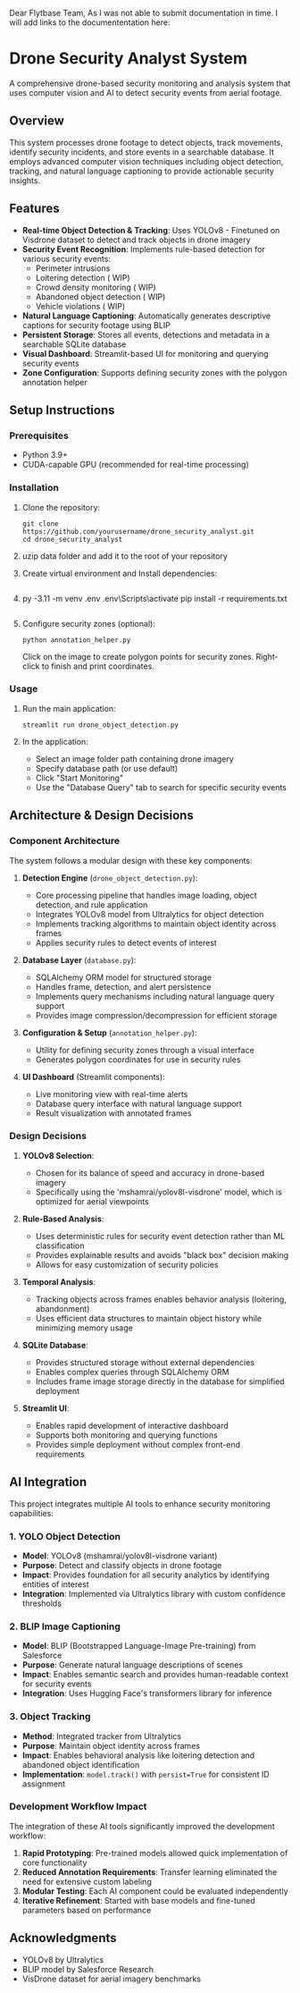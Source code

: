 Dear Flytbase Team, As I was not able to submit documentation in time. I will add links to the documententation here:
<Link1>
<Link2>

# Drone Security Analyst System

A comprehensive drone-based security monitoring and analysis system that uses computer vision and AI to detect security events from aerial footage.

## Overview

This system processes drone footage to detect objects, track movements, identify security incidents, and store events in a searchable database. It employs advanced computer vision techniques including object detection, tracking, and natural language captioning to provide actionable security insights.

## Features

- **Real-time Object Detection & Tracking**: Uses YOLOv8 - Finetuned on Visdrone dataset to detect and track objects in drone imagery
- **Security Event Recognition**: Implements rule-based detection for various security events:
  - Perimeter intrusions
  - Loitering detection ( WIP)
  - Crowd density monitoring ( WIP)
  - Abandoned object detection ( WIP)
  - Vehicle violations ( WIP)
- **Natural Language Captioning**: Automatically generates descriptive captions for security footage using BLIP
- **Persistent Storage**: Stores all events, detections and metadata in a searchable SQLite database
- **Visual Dashboard**: Streamlit-based UI for monitoring and querying security events
- **Zone Configuration**: Supports defining security zones with the polygon annotation helper

## Setup Instructions

### Prerequisites

- Python 3.9+ 
- CUDA-capable GPU (recommended for real-time processing)

### Installation

1. Clone the repository:
   ```
   git clone https://github.com/yourusername/drone_security_analyst.git
   cd drone_security_analyst
   ```
2. uzip data folder and add it to the root of your repository
   
3. Create virtual environment and Install dependencies:
   ```
4.  py -3.11 -m venv .env
   .env\Scripts\activate 
   pip install -r requirements.txt
   ```
   ```

5. Configure security zones (optional):
   ```
   python annotation_helper.py
   ```
   Click on the image to create polygon points for security zones. Right-click to finish and print coordinates.

### Usage

1. Run the main application:
   ```
   streamlit run drone_object_detection.py
   ```

2. In the application:
   - Select an image folder path containing drone imagery
   - Specify database path (or use default)
   - Click "Start Monitoring"
   - Use the "Database Query" tab to search for specific security events

## Architecture & Design Decisions

### Component Architecture

The system follows a modular design with these key components:

1. **Detection Engine** (`drone_object_detection.py`):
   - Core processing pipeline that handles image loading, object detection, and rule application
   - Integrates YOLOv8 model from Ultralytics for object detection
   - Implements tracking algorithms to maintain object identity across frames
   - Applies security rules to detect events of interest

2. **Database Layer** (`database.py`):
   - SQLAlchemy ORM model for structured storage
   - Handles frame, detection, and alert persistence
   - Implements query mechanisms including natural language query support
   - Provides image compression/decompression for efficient storage

3. **Configuration & Setup** (`annotation_helper.py`):
   - Utility for defining security zones through a visual interface
   - Generates polygon coordinates for use in security rules

4. **UI Dashboard** (Streamlit components):
   - Live monitoring view with real-time alerts
   - Database query interface with natural language support
   - Result visualization with annotated frames

### Design Decisions

1. **YOLOv8 Selection**: 
   - Chosen for its balance of speed and accuracy in drone-based imagery
   - Specifically using the 'mshamrai/yolov8l-visdrone' model, which is optimized for aerial viewpoints

2. **Rule-Based Analysis**:
   - Uses deterministic rules for security event detection rather than ML classification
   - Provides explainable results and avoids "black box" decision making
   - Allows for easy customization of security policies

3. **Temporal Analysis**:
   - Tracking objects across frames enables behavior analysis (loitering, abandonment)
   - Uses efficient data structures to maintain object history while minimizing memory usage

4. **SQLite Database**:
   - Provides structured storage without external dependencies
   - Enables complex queries through SQLAlchemy ORM
   - Includes frame image storage directly in the database for simplified deployment

5. **Streamlit UI**:
   - Enables rapid development of interactive dashboard
   - Supports both monitoring and querying functions
   - Provides simple deployment without complex front-end requirements

## AI Integration

This project integrates multiple AI tools to enhance security monitoring capabilities:

### 1. YOLO Object Detection

- **Model**: YOLOv8 (mshamrai/yolov8l-visdrone variant)
- **Purpose**: Detect and classify objects in drone footage
- **Impact**: Provides foundation for all security analytics by identifying entities of interest
- **Integration**: Implemented via Ultralytics library with custom confidence thresholds

### 2. BLIP Image Captioning

- **Model**: BLIP (Bootstrapped Language-Image Pre-training) from Salesforce
- **Purpose**: Generate natural language descriptions of scenes
- **Impact**: Enables semantic search and provides human-readable context for security events
- **Integration**: Uses Hugging Face's transformers library for inference

### 3. Object Tracking

- **Method**: Integrated tracker from Ultralytics
- **Purpose**: Maintain object identity across frames
- **Impact**: Enables behavioral analysis like loitering detection and abandoned object identification
- **Implementation**: `model.track()` with `persist=True` for consistent ID assignment

### Development Workflow Impact

The integration of these AI tools significantly improved the development workflow:

1. **Rapid Prototyping**: Pre-trained models allowed quick implementation of core functionality
2. **Reduced Annotation Requirements**: Transfer learning eliminated the need for extensive custom labeling
3. **Modular Testing**: Each AI component could be evaluated independently
4. **Iterative Refinement**: Started with base models and fine-tuned parameters based on performance


## Acknowledgments

- YOLOv8 by Ultralytics
- BLIP model by Salesforce Research
- VisDrone dataset for aerial imagery benchmarks
